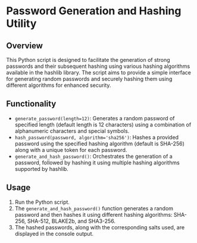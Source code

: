 # Password Generation and Hashing Utility

## Overview
This Python script is designed to facilitate the generation of strong passwords and their subsequent hashing using various hashing algorithms available in the hashlib library. The script aims to provide a simple interface for generating random passwords and securely hashing them using different algorithms for enhanced security.

## Functionality
- `generate_password(length=12)`: Generates a random password of specified length (default length is 12 characters) using a combination of alphanumeric characters and special symbols.
- `hash_password(password, algorithm='sha256')`: Hashes a provided password using the specified hashing algorithm (default is SHA-256) along with a unique token for each password.
- `generate_and_hash_password()`: Orchestrates the generation of a password, followed by hashing it using multiple hashing algorithms supported by hashlib.

## Usage
1. Run the Python script.
2. The `generate_and_hash_password()` function generates a random password and then hashes it using different hashing algorithms: SHA-256, SHA-512, BLAKE2b, and SHA3-256.
3. The hashed passwords, along with the corresponding salts used, are displayed in the console output.

